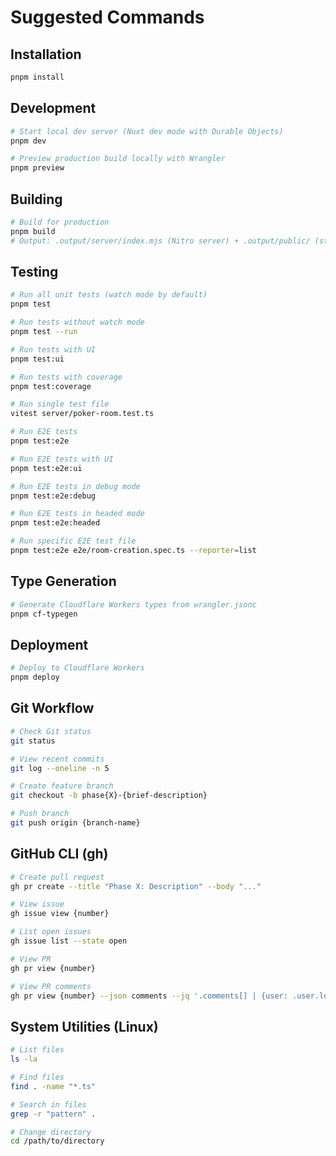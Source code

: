 # Suggested Commands

## Installation
```bash
pnpm install
```

## Development
```bash
# Start local dev server (Nuxt dev mode with Durable Objects)
pnpm dev

# Preview production build locally with Wrangler
pnpm preview
```

## Building
```bash
# Build for production
pnpm build
# Output: .output/server/index.mjs (Nitro server) + .output/public/ (static assets)
```

## Testing
```bash
# Run all unit tests (watch mode by default)
pnpm test

# Run tests without watch mode
pnpm test --run

# Run tests with UI
pnpm test:ui

# Run tests with coverage
pnpm test:coverage

# Run single test file
vitest server/poker-room.test.ts

# Run E2E tests
pnpm test:e2e

# Run E2E tests with UI
pnpm test:e2e:ui

# Run E2E tests in debug mode
pnpm test:e2e:debug

# Run E2E tests in headed mode
pnpm test:e2e:headed

# Run specific E2E test file
pnpm test:e2e e2e/room-creation.spec.ts --reporter=list
```

## Type Generation
```bash
# Generate Cloudflare Workers types from wrangler.jsonc
pnpm cf-typegen
```

## Deployment
```bash
# Deploy to Cloudflare Workers
pnpm deploy
```

## Git Workflow
```bash
# Check Git status
git status

# View recent commits
git log --oneline -n 5

# Create feature branch
git checkout -b phase{X}-{brief-description}

# Push branch
git push origin {branch-name}
```

## GitHub CLI (gh)
```bash
# Create pull request
gh pr create --title "Phase X: Description" --body "..."

# View issue
gh issue view {number}

# List open issues
gh issue list --state open

# View PR
gh pr view {number}

# View PR comments
gh pr view {number} --json comments --jq '.comments[] | {user: .user.login, body: .body}'
```

## System Utilities (Linux)
```bash
# List files
ls -la

# Find files
find . -name "*.ts"

# Search in files
grep -r "pattern" .

# Change directory
cd /path/to/directory
```
